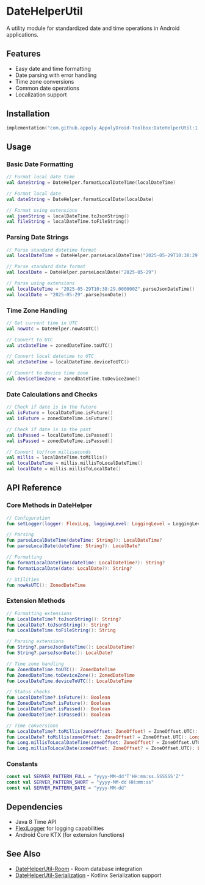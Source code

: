 # DateHelperUtil

A utility module for standardized date and time operations in Android applications.

## Features

- Easy date and time formatting
- Date parsing with error handling
- Time zone conversions
- Common date operations
- Localization support

## Installation

```gradle.kts
implementation("com.github.appoly.AppolyDroid-Toolbox:DateHelperUtil:1.0.37_rc01")
```

## Usage

### Basic Date Formatting

```kotlin
// Format local date time
val dateString = DateHelper.formatLocalDateTime(localDateTime)

// Format local date
val dateString = DateHelper.formatLocalDate(localDate)

// Format using extensions
val jsonString = localDateTime.toJsonString()
val fileString = localDateTime.toFileString()
```

### Parsing Date Strings

```kotlin
// Parse standard datetime format
val localDateTime = DateHelper.parseLocalDateTime("2025-05-29T10:38:29.000000Z")

// Parse standard date format
val localDate = DateHelper.parseLocalDate("2025-05-29")

// Parse using extensions
val localDateTime = "2025-05-29T10:38:29.000000Z".parseJsonDateTime()
val localDate = "2025-05-29".parseJsonDate()
```

### Time Zone Handling

```kotlin
// Get current time in UTC
val nowUtc = DateHelper.nowAsUTC()

// Convert to UTC
val utcDateTime = zonedDateTime.toUTC()

// Convert local datetime to UTC
val utcDateTime = localDateTime.deviceToUTC()

// Convert to device time zone
val deviceTimeZone = zonedDateTime.toDeviceZone()
```

### Date Calculations and Checks

```kotlin
// Check if date is in the future
val isFuture = localDateTime.isFuture()
val isFuture = zonedDateTime.isFuture()

// Check if date is in the past
val isPassed = localDateTime.isPassed()
val isPassed = zonedDateTime.isPassed()

// Convert to/from milliseconds
val millis = localDateTime.toMillis()
val localDateTime = millis.millisToLocalDateTime()
val localDate = millis.millisToLocalDate()
```

## API Reference

### Core Methods in DateHelper

```kotlin
// Configuration
fun setLogger(logger: FlexiLog, loggingLevel: LoggingLevel = LoggingLevel.NONE)

// Parsing
fun parseLocalDateTime(dateTime: String?): LocalDateTime?
fun parseLocalDate(dateTime: String?): LocalDate?

// Formatting
fun formatLocalDateTime(dateTime: LocalDateTime?): String?
fun formatLocalDate(date: LocalDate?): String?

// Utilities
fun nowAsUTC(): ZonedDateTime
```

### Extension Methods

```kotlin
// Formatting extensions
fun LocalDateTime?.toJsonString(): String?
fun LocalDate?.toJsonString(): String?
fun LocalDateTime.toFileString(): String

// Parsing extensions
fun String?.parseJsonDateTime(): LocalDateTime?
fun String?.parseJsonDate(): LocalDate?

// Time zone handling
fun ZonedDateTime.toUTC(): ZonedDateTime
fun ZonedDateTime.toDeviceZone(): ZonedDateTime
fun LocalDateTime.deviceToUTC(): LocalDateTime

// Status checks
fun LocalDateTime?.isFuture(): Boolean
fun ZonedDateTime?.isFuture(): Boolean
fun LocalDateTime?.isPassed(): Boolean
fun ZonedDateTime?.isPassed(): Boolean

// Time conversions
fun LocalDateTime?.toMillis(zoneOffset: ZoneOffset? = ZoneOffset.UTC): Long?
fun LocalDate?.toMillis(zoneOffset: ZoneOffset? = ZoneOffset.UTC): Long?
fun Long.millisToLocalDateTime(zoneOffset: ZoneOffset? = ZoneOffset.UTC): LocalDateTime
fun Long.millisToLocalDate(zoneOffset: ZoneOffset? = ZoneOffset.UTC): LocalDate
```

### Constants

```kotlin
const val SERVER_PATTERN_FULL = "yyyy-MM-dd'T'HH:mm:ss.SSSSSS'Z'"
const val SERVER_PATTERN_SHORT = "yyyy-MM-dd HH:mm:ss"
const val SERVER_PATTERN_DATE = "yyyy-MM-dd"
```

## Dependencies

- Java 8 Time API
- [FlexiLogger](https://github.com/projectdelta6/FlexiLogger) for logging capabilities
- Android Core KTX (for extension functions)

## See Also

- [DateHelperUtil-Room](../DateHelperUtil-Room/README.md) - Room database integration
- [DateHelperUtil-Serialization](../DateHelperUtil-Serialization/README.md) - Kotlinx Serialization support

